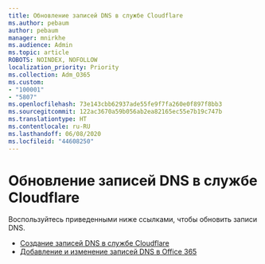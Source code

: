 ```yaml
---
title: Обновление записей DNS в службе Cloudflare
ms.author: pebaum
author: pebaum
manager: mnirkhe
ms.audience: Admin
ms.topic: article
ROBOTS: NOINDEX, NOFOLLOW
localization_priority: Priority
ms.collection: Adm_O365
ms.custom:
- "100001"
- "5807"
ms.openlocfilehash: 73e143cbb62937ade55fe9f7fa260e0f897f8bb3
ms.sourcegitcommit: 122ac3670a59b056ab2ea82165ec55e7b19c747b
ms.translationtype: HT
ms.contentlocale: ru-RU
ms.lasthandoff: 06/08/2020
ms.locfileid: "44608250"
---
```

# <a name="update-dns-records-at-cloudflare"></a>Обновление записей DNS в службе Cloudflare

Воспользуйтесь приведенными ниже ссылками, чтобы обновить записи DNS.

- [Создание записей DNS в службе Cloudflare](https://docs.microsoft.com/microsoft-365/admin/dns/create-dns-records-at-cloudflare?view=o365-worldwide)
- [Добавление и изменение записей DNS в Office 365](https://docs.microsoft.com/microsoft-365/admin/setup/add-domain#add-or-edit-custom-dns-records)